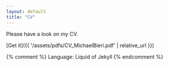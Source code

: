 ```yaml
---
layout: default
title: "CV"
---
```


Please have a look on my CV.

[Get it]({{ '/assets/pdfs/CV_MichaelBieri.pdf' | relative_url }})

{% comment %}
Language: Liquid of Jekyll
{% endcomment %}